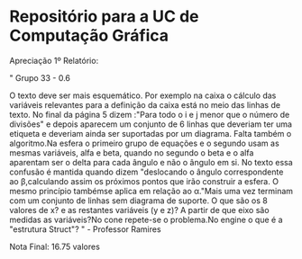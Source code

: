 # Repositório para a UC de Computação Gráfica

Apreciação 1º Relatório:

" Grupo 33 - 0.6 

O texto deve ser mais esquemático. Por exemplo na caixa o cálculo das variáveis relevantes para a definição da caixa está no meio das linhas de texto. No final da página 5 dizem :"Para todo o i e j menor que o número de divisões" e depois aparecem um conjunto de 6 linhas que deveriam ter uma etiqueta e deveriam ainda ser suportadas por um diagrama. Falta também o algoritmo.Na esfera o primeiro grupo de equações e o segundo usam as mesmas variáveis, alfa e beta, quando no segundo o beta e o alfa aparentam ser o delta para cada ângulo e não o ângulo em si. No texto essa confusão é mantida quando dizem "deslocando o ângulo correspondente ao β,calculando assim os próximos pontos que irão construir a esfera. O mesmo princípio tambémse aplica em relação ao α."Mais uma vez terminam com um conjunto de linhas sem diagrama de suporte. O que são os 8 valores de x? e as restantes variáveis (y e z)? A partir de que eixo são medidas as variáveis?No cone repete-se o problema.No engine o que é a "estrutura Struct"?    "
          - Professor Ramires



Nota Final: 16.75 valores
